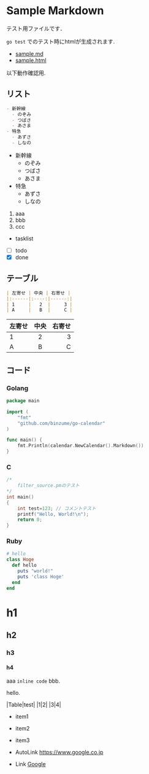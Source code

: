 # Sample Markdown

テスト用ファイルです．

`go test` でのテスト時にhtmlが生成されます.

- [sample.md](sample.md)
- [sample.html](sample.html)

以下動作確認用.

## リスト

```md
- 新幹線
  - のぞみ
  - つばさ
  - あさま
- 特急
  - あずさ
  - しなの
```

- 新幹線
  - のぞみ
  - つばさ
  - あさま
- 特急
  - あずさ
  - しなの


1. aaa
1. bbb
1. ccc

- tasklist
- [ ] todo
- [x] done

## テーブル

```md
| 左寄せ | 中央 | 右寄せ |
|:------|:----:|------:|
| 1     |   2  |     3 |
| A     |   B  |     C |
```

| 左寄せ | 中央 | 右寄せ |
|:------|:----:|------:|
| 1     |   2  |     3 |
| A     |   B  |     C |

## コード

### Golang

```go
package main

import (
	"fmt"
	"github.com/binzume/go-calendar"
)

func main() {
	fmt.Println(calendar.NewCalendar().Markdown())
}
```

### C

```c
/*
	filter_source.pmのテスト
*/
int main()
{
	int test=123; // コメントテスト
	printf("Hello, World!\n");
	return 0;
}
```

### Ruby

```rb
# hello
class Hoge
  def hello
    puts "world!"
    puts 'class Hoge'
  end
end
```


# h1

## h2

### h3

#### h4

aaa `inline code` bbb.

hello.

|Table|test|
|1|2|
|3|4|

- item1
- item2 
- item3

- AutoLink https://www.google.co.jp
- Link [Google](https://www.google.co.jp)

